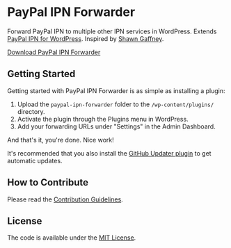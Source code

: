 # PayPal IPN Forwarder
Forward PayPal IPN to multiple other IPN services in WordPress. Extends [PayPal IPN for WordPress](https://wordpress.org/plugins/paypal-ipn/). Inspired by [Shawn Gaffney](https://gist.github.com/anointed/3805698).

[Download PayPal IPN Forwarder](https://github.com/cferdinandi/paypal-ipn-forwarder/archive/master.zip)



## Getting Started

Getting started with PayPal IPN Forwarder is as simple as installing a plugin:

1. Upload the `paypal-ipn-forwarder` folder to the `/wp-content/plugins/` directory.
2. Activate the plugin through the Plugins menu in WordPress.
3. Add your forwarding URLs under "Settings" in the Admin Dashboard.

And that's it, you're done. Nice work!

It's recommended that you also install the [GitHub Updater plugin](https://github.com/afragen/github-updater) to get automatic updates.



## How to Contribute

Please read the [Contribution Guidelines](CONTRIBUTING.md).



## License

The code is available under the [MIT License](LICENSE.md).